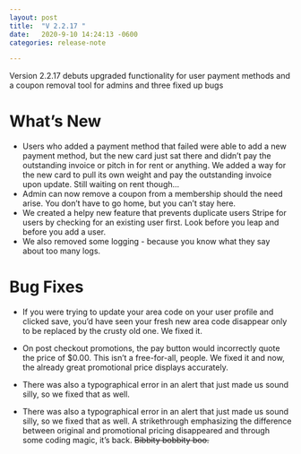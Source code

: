 ```yaml
---
layout: post
title:  "V 2.2.17 "
date:   2020-9-10 14:24:13 -0600
categories: release-note

---
```

Version 2.2.17 debuts upgraded functionality for user payment methods and a coupon removal tool for admins and three fixed up bugs


# What’s New
- Users who added a payment method that failed were able to add a new payment method, but the new card just sat there and didn’t pay the outstanding invoice or pitch in for rent or anything. We added a way for the new card to pull its own weight and pay the outstanding invoice upon update. Still waiting on rent though...  
- Admin can now remove a coupon from a membership should the need arise. You don’t have to go home, but you can’t stay here.
- We created a helpy new feature that prevents duplicate users Stripe for users by checking for an existing user first. Look before you leap and before you add a user.  
- We also removed some logging - because you know what they say about too many logs. 




# Bug Fixes
- If you were trying to update your area code on your user profile and clicked save, you’d have seen your fresh new area code disappear only to be replaced by the crusty old one. We fixed it.  

- On post checkout promotions, the pay button would incorrectly quote the price of $0.00. This isn’t a free-for-all, people. We fixed it and now, the already great promotional price displays accurately. 

- There was also a typographical error in an alert that just made us sound silly, so we fixed that as well. 

- There was also a typographical error in an alert that just made us sound silly, so we fixed that as well. 
A strikethrough emphasizing the difference between original and promotional pricing disappeared and through some coding magic, it’s back. ~~Bibbity bobbity boo.~~


 